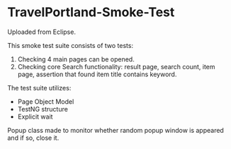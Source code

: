 # TravelPortland-Smoke-Test
Uploaded from Eclipse.

This smoke test suite consists of two tests:
1. Checking 4 main pages can be opened.
2. Checking core Search functionality: result page,
search count, item page, assertion that found item title
contains keyword.

The test suite utilizes:
* Page Object Model
* TestNG structure
* Explicit wait

Popup class made to monitor whether random popup window 
is appeared and if so, close it.
